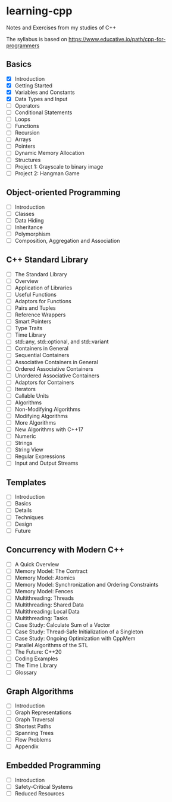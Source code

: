 # learning-cpp

Notes and Exercises from my studies of C++

The syllabus is based on <https://www.educative.io/path/cpp-for-programmers>

## Basics

- [x] Introduction
- [x] Getting Started
- [x] Variables and Constants
- [x] Data Types and Input
- [ ] Operators
- [ ] Conditional Statements
- [ ] Loops
- [ ] Functions
- [ ] Recursion
- [ ] Arrays
- [ ] Pointers
- [ ] Dynamic Memory Allocation
- [ ] Structures
- [ ] Project 1: Grayscale to binary image
- [ ] Project 2: Hangman Game

## Object-oriented Programming

- [ ] Introduction
- [ ] Classes
- [ ] Data Hiding
- [ ] Inheritance
- [ ] Polymorphism
- [ ] Composition, Aggregation and Association

## C++ Standard Library

- [ ] The Standard Library
- [ ] Overview
- [ ] Application of Libraries
- [ ] Useful Functions
- [ ] Adaptors for Functions
- [ ] Pairs and Tuples
- [ ] Reference Wrappers
- [ ] Smart Pointers
- [ ] Type Traits
- [ ] Time Library
- [ ] std::any, std::optional, and std::variant
- [ ] Containers in General
- [ ] Sequential Containers
- [ ] Associative Containers in General
- [ ] Ordered Associative Containers
- [ ] Unordered Associative Containers
- [ ] Adaptors for Containers
- [ ] Iterators
- [ ] Callable Units
- [ ] Algorithms
- [ ] Non-Modifying Algorithms
- [ ] Modifying Algorithms
- [ ] More Algorithms
- [ ] New Algorithms with C++17
- [ ] Numeric
- [ ] Strings
- [ ] String View
- [ ] Regular Expressions
- [ ] Input and Output Streams

## Templates

- [ ] Introduction
- [ ] Basics
- [ ] Details
- [ ] Techniques
- [ ] Design
- [ ] Future

## Concurrency with Modern C++

- [ ] A Quick Overview
- [ ] Memory Model: The Contract
- [ ] Memory Model: Atomics
- [ ] Memory Model: Synchronization and Ordering Constraints
- [ ] Memory Model: Fences
- [ ] Multithreading: Threads
- [ ] Multithreading: Shared Data
- [ ] Multithreading: Local Data
- [ ] Multithreading: Tasks
- [ ] Case Study: Calculate Sum of a Vector
- [ ] Case Study: Thread-Safe Initialization of a Singleton
- [ ] Case Study: Ongoing Optimization with CppMem
- [ ] Parallel Algorithms of the STL
- [ ] The Future: C++20
- [ ] Coding Examples
- [ ] The Time Library
- [ ] Glossary

## Graph Algorithms

- [ ] Introduction
- [ ] Graph Representations
- [ ] Graph Traversal
- [ ] Shortest Paths
- [ ] Spanning Trees
- [ ] Flow Problems
- [ ] Appendix

## Embedded Programming

- [ ] Introduction
- [ ] Safety-Critical Systems
- [ ] Reduced Resources
